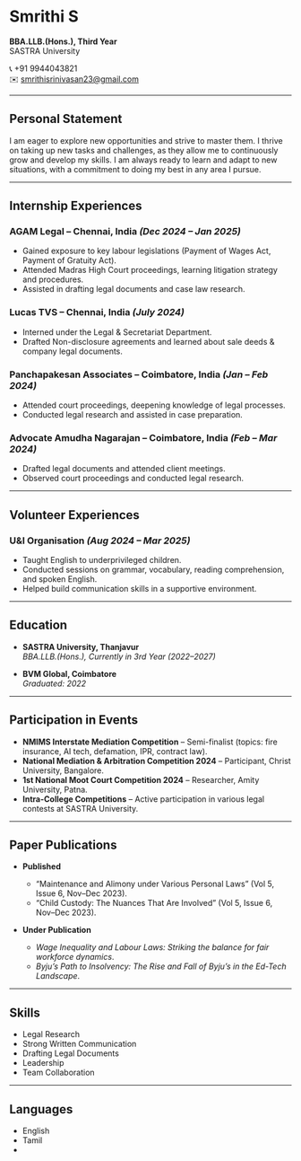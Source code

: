 # Smrithi S  
**BBA.LLB.(Hons.), Third Year**  
SASTRA University  

📞 +91 9944043821  
✉️ smrithisrinivasan23@gmail.com  

---

## Personal Statement  
I am eager to explore new opportunities and strive to master them. I thrive on taking up new tasks and challenges, as they allow me to continuously grow and develop my skills. I am always ready to learn and adapt to new situations, with a commitment to doing my best in any area I pursue.  

---

## Internship Experiences  

### AGAM Legal – Chennai, India *(Dec 2024 – Jan 2025)*  
- Gained exposure to key labour legislations (Payment of Wages Act, Payment of Gratuity Act).  
- Attended Madras High Court proceedings, learning litigation strategy and procedures.  
- Assisted in drafting legal documents and case law research.  

### Lucas TVS – Chennai, India *(July 2024)*  
- Interned under the Legal & Secretariat Department.  
- Drafted Non-disclosure agreements and learned about sale deeds & company legal documents.  

### Panchapakesan Associates – Coimbatore, India *(Jan – Feb 2024)*  
- Attended court proceedings, deepening knowledge of legal processes.  
- Conducted legal research and assisted in case preparation.  

### Advocate Amudha Nagarajan – Coimbatore, India *(Feb – Mar 2024)*  
- Drafted legal documents and attended client meetings.  
- Observed court proceedings and conducted legal research.  

---

## Volunteer Experiences  

### U&I Organisation *(Aug 2024 – Mar 2025)*  
- Taught English to underprivileged children.  
- Conducted sessions on grammar, vocabulary, reading comprehension, and spoken English.  
- Helped build communication skills in a supportive environment.  

---

## Education  

- **SASTRA University, Thanjavur**  
  *BBA.LLB.(Hons.), Currently in 3rd Year (2022–2027)*  

- **BVM Global, Coimbatore**  
  *Graduated: 2022*  

---

## Participation in Events  

- **NMIMS Interstate Mediation Competition** – Semi-finalist (topics: fire insurance, AI tech, defamation, IPR, contract law).  
- **National Mediation & Arbitration Competition 2024** – Participant, Christ University, Bangalore.  
- **1st National Moot Court Competition 2024** – Researcher, Amity University, Patna.  
- **Intra-College Competitions** – Active participation in various legal contests at SASTRA University.  

---

## Paper Publications  

- **Published**  
  - “Maintenance and Alimony under Various Personal Laws” (Vol 5, Issue 6, Nov–Dec 2023).  
  - “Child Custody: The Nuances That Are Involved” (Vol 5, Issue 6, Nov–Dec 2023).  

- **Under Publication**  
  - *Wage Inequality and Labour Laws: Striking the balance for fair workforce dynamics*.  
  - *Byju’s Path to Insolvency: The Rise and Fall of Byju’s in the Ed-Tech Landscape*.  

---

## Skills  

- Legal Research  
- Strong Written Communication  
- Drafting Legal Documents  
- Leadership  
- Team Collaboration  

---

## Languages  

- English  
- Tamil
- 
